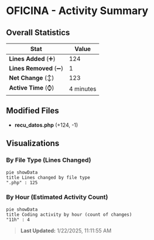 # OFICINA - Activity Summary 

## Overall Statistics

| Stat                   | Value                                                             |
| ---------------------- | ----------------------------------------------------------------- |
| **Lines Added** (➕)   | 124                                          |
| **Lines Removed** (➖) | 1                                        |
| **Net Change** (↕)    | 123                |
| **Active Time** (⌚)   | 4 minutes |


## Modified Files
- **recu_datos.php** (+124, -1)

## Visualizations

### By File Type (Lines Changed)

```mermaid
pie showData
title Lines changed by file type
".php" : 125
```

### By Hour (Estimated Activity Count)

```mermaid
pie showData
title Coding activity by hour (count of changes)
"11h" : 4
```


> **Last Updated:** 1/22/2025, 11:11:55 AM